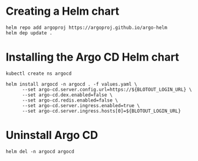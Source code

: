 # Creating a Helm chart
```
helm repo add argoproj https://argoproj.github.io/argo-helm
helm dep update .
```
# Installing the Argo CD Helm chart
```
kubectl create ns argocd

helm install argocd -n argocd . -f values.yaml \
      --set argo-cd.server.config.url=https://${BLOTOUT_LOGIN_URL} \
      --set argo-cd.dex.enabled=false \
      --set argo-cd.redis.enabled=false \
      --set argo-cd.server.ingress.enabled=true \
      --set argo-cd.server.ingress.hosts[0]=${BLOTOUT_LOGIN_URL}
```

# Uninstall Argo CD
```
helm del -n argocd argocd
```

